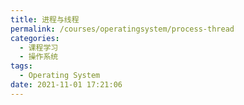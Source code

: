 ```yaml
---
title: 进程与线程
permalink: /courses/operatingsystem/process-thread
categories: 
  - 课程学习
  - 操作系统
tags: 
  - Operating System
date: 2021-11-01 17:21:06
---
```

